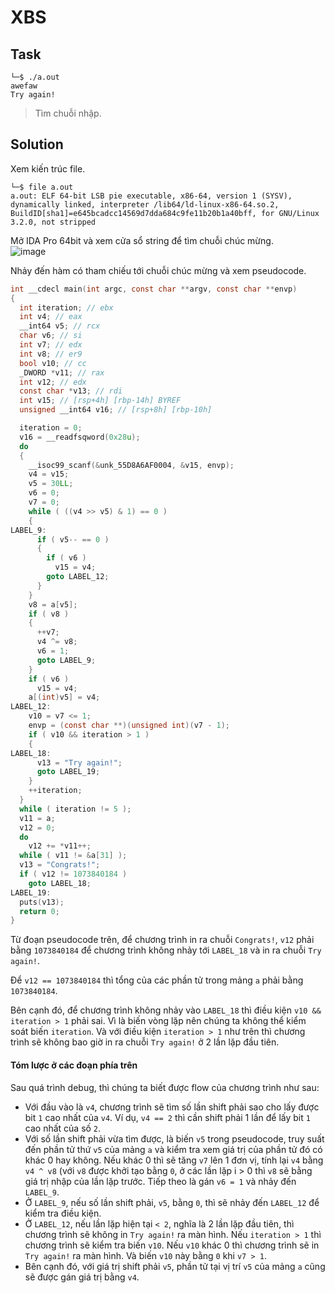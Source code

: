 # XBS
## Task
```
└─$ ./a.out
awefaw
Try again!
```
> Tìm chuỗi nhập.  

## Solution
Xem kiến trúc file.  
```
└─$ file a.out
a.out: ELF 64-bit LSB pie executable, x86-64, version 1 (SYSV), dynamically linked, interpreter /lib64/ld-linux-x86-64.so.2, BuildID[sha1]=e645bcadcc14569d7dda684c9fe11b20b1a40bff, for GNU/Linux 3.2.0, not stripped
```  

Mở IDA Pro 64bit và xem cửa sổ string để tìm chuỗi chúc mừng.  
![image](https://user-images.githubusercontent.com/44528004/123735007-992f3a00-d8c8-11eb-8cc1-f897de936df5.png)  

Nhảy đến hàm có tham chiếu tới chuỗi chúc mừng và xem pseudocode.  
```c
int __cdecl main(int argc, const char **argv, const char **envp)
{
  int iteration; // ebx
  int v4; // eax
  __int64 v5; // rcx
  char v6; // si
  int v7; // edx
  int v8; // er9
  bool v10; // cc
  _DWORD *v11; // rax
  int v12; // edx
  const char *v13; // rdi
  int v15; // [rsp+4h] [rbp-14h] BYREF
  unsigned __int64 v16; // [rsp+8h] [rbp-10h]

  iteration = 0;
  v16 = __readfsqword(0x28u);
  do
  {
    __isoc99_scanf(&unk_55D8A6AF0004, &v15, envp);
    v4 = v15;
    v5 = 30LL;
    v6 = 0;
    v7 = 0;
    while ( ((v4 >> v5) & 1) == 0 )
    {
LABEL_9:
      if ( v5-- == 0 )
      {
        if ( v6 )
          v15 = v4;
        goto LABEL_12;
      }
    }
    v8 = a[v5];
    if ( v8 )
    {
      ++v7;
      v4 ^= v8;
      v6 = 1;
      goto LABEL_9;
    }
    if ( v6 )
      v15 = v4;
    a[(int)v5] = v4;
LABEL_12:
    v10 = v7 <= 1;
    envp = (const char **)(unsigned int)(v7 - 1);
    if ( v10 && iteration > 1 )
    {
LABEL_18:
      v13 = "Try again!";
      goto LABEL_19;
    }
    ++iteration;
  }
  while ( iteration != 5 );
  v11 = a;
  v12 = 0;
  do
    v12 += *v11++;
  while ( v11 != &a[31] );
  v13 = "Congrats!";
  if ( v12 != 1073840184 )
    goto LABEL_18;
LABEL_19:
  puts(v13);
  return 0;
}
```  

Từ đoạn pseudocode trên, để chương trình in ra chuỗi `Congrats!`, `v12` phải bằng `1073840184` để chương trình không nhảy tới `LABEL_18` và in ra chuỗi `Try again!`.  

Để `v12 == 1073840184` thì tổng của các phần tử trong mảng `a` phải bằng `1073840184`.  

Bên cạnh đó, để chương trình không nhảy vào `LABEL_18` thì điều kiện `v10 && iteration > 1` phải sai. Vì là biến vòng lặp nên chúng ta không thể kiểm soát biến `iteration`. Và với điều kiện `iteration > 1` như trên thì chương trình sẽ không bao giờ in ra chuỗi `Try again!` ở 2 lần lặp đầu tiên.   

#### Tóm lược ở các đoạn phía trên
Sau quá trình debug, thì chúng ta biết được flow của chương trình như sau:  
- Với đầu vào là `v4`, chương trình sẽ tìm số lần shift phải sao cho lấy được bit `1` cao nhất của `v4`. Ví dụ, `v4 == 2` thì cần shift phải 1 lần để lấy bit `1` cao nhất của số `2`.  
- Với số lần shift phải vừa tìm được, là biến `v5` trong pseudocode, truy suất đến phần tử thứ `v5` của mảng `a` và kiểm tra xem giá trị của phần tử đó có khác 0 hay không. Nếu khác 0 thì sẽ tăng `v7` lên 1 đơn vị, tính lại `v4` bằng `v4 ^ v8` (với `v8` được khởi tạo bằng `0`, ở các lần lặp i > 0 thì `v8` sẽ bằng giá trị nhập của lần lặp trước. Tiếp theo là gán `v6 = 1` và nhảy đến `LABEL_9`.  
- Ở `LABEL_9`, nếu số lần shift phải, `v5`, bằng `0`, thì sẽ nhảy đến `LABEL_12` để kiểm tra điều kiện.  
- Ở `LABEL_12`, nếu lần lặp hiện tại `< 2`, nghĩa là 2 lần lặp đầu tiên, thì chương trình sẽ không in `Try again!` ra màn hình. Nếu `iteration > 1` thì chương trình sẽ kiểm tra biến `v10`. Nếu `v10` khác 0 thì chương trình sẽ in `Try again!` ra màn hình. Và biến `v10` này bằng `0` khi `v7 > 1`.  
- Bên cạnh đó, với giá trị shift phải `v5`, phần tử tại vị trí `v5` của mảng `a` cũng sẽ được gán giá trị bằng `v4`.
